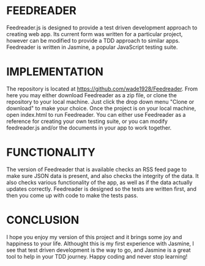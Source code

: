# FEEDREADER

Feedreader.js is designed to provide a test driven development approach to creating web app.  Its current form was written for a particular project, however can be modified to provide a TDD approach to similar apps.  Feedreader is written in Jasmine, a popular JavaScript testing suite.


# IMPLEMENTATION

The repository is located at https://github.com/wade1928/Feedreader.  From here you may either download Feedreader as a zip file, or clone the repository to your local machine.  Just click the drop down menu "Clone or download" to make your choice.  Once the project is on your local machine, open index.html to run Feedreader. You can either use Feedreader as a reference for creating your own testing suite, or you can modify feedreader.js and/or the documents in your app to work together.


# FUNCTIONALITY

The version of Feedreader that is available checks an RSS feed page to make sure JSON data is present, and also checks the integrity of the data. It also checks various functionality of the app, as well as if the data actually updates correctly. Feedreader is designed so the tests are written first, and then you come up with code to make the tests pass.


# CONCLUSION

I hope you enjoy my version of this project and it brings some joy and happiness to your life.  Althought this is my first experience with Jasmine, I see that test driven development is the way to go, and Jasmine is a great tool to help in your TDD journey. Happy coding and never stop learning!
